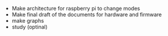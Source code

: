- Make architecture for raspberry pi to change modes
- Make final draft of the documents for hardware and firmware
- make graphs
- study (optinal)